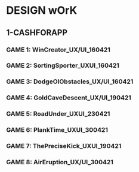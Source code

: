# DESIGN wOrK
## 1-CASHFORAPP
### GAME 1: WinCreator_UX/UI_160421
### GAME 2: SortingSporter_UXUI_160421
### GAME 3: DodgeOlObstacles_UX/UI_160421
### GAME 4: GoldCaveDescent_UX/UI_190421
### GAME 5: RoadUnder_UXUI_230421
### GAME 6: PlankTime_UXUI_300421
### GAME 7: ThePreciseKick_UXUI_190421
### GAME 8: AirEruption_UX/UI_300421